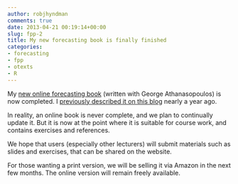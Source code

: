 ```yaml
---
author: robjhyndman
comments: true
date: 2013-04-21 00:19:14+00:00
slug: fpp-2
title: My new forecasting book is finally finished
categories:
- forecasting
- fpp
- otexts
- R
---
```


My [new online forecasting book](http://otexts.org/fpp/) (written with George Athanasopoulos) is now completed. I [previously described it on this blog](https://robjhyndman.com/hyndsight/fpp/) nearly a year ago.

In reality, an online book is never complete, and we plan to continually update it. But it is now at the point where it is suitable for course work, and contains exercises and references.

We hope that users (especially other lecturers) will submit materials such as slides and exercises, that can be shared on the website.

For those wanting a print version, we will be selling it via Amazon in the next few months. The online version will remain freely available.

